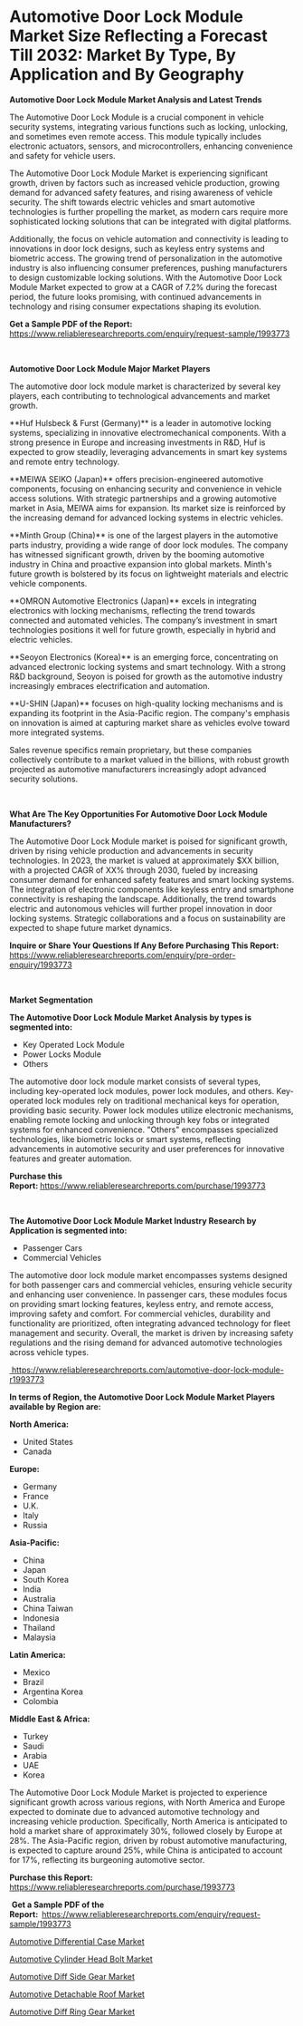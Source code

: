 <p><h1>Automotive Door Lock Module Market Size Reflecting a Forecast Till 2032: Market By Type, By Application and By Geography</h1></p><p><strong>Automotive Door Lock Module Market Analysis and Latest Trends</strong></p>
<p><p>The Automotive Door Lock Module is a crucial component in vehicle security systems, integrating various functions such as locking, unlocking, and sometimes even remote access. This module typically includes electronic actuators, sensors, and microcontrollers, enhancing convenience and safety for vehicle users.</p><p>The Automotive Door Lock Module Market is experiencing significant growth, driven by factors such as increased vehicle production, growing demand for advanced safety features, and rising awareness of vehicle security. The shift towards electric vehicles and smart automotive technologies is further propelling the market, as modern cars require more sophisticated locking solutions that can be integrated with digital platforms.</p><p>Additionally, the focus on vehicle automation and connectivity is leading to innovations in door lock designs, such as keyless entry systems and biometric access. The growing trend of personalization in the automotive industry is also influencing consumer preferences, pushing manufacturers to design customizable locking solutions. With the Automotive Door Lock Module Market expected to grow at a CAGR of 7.2% during the forecast period, the future looks promising, with continued advancements in technology and rising consumer expectations shaping its evolution.</p></p>
<p><strong>Get a Sample PDF of the Report:&nbsp;</strong> <a href="https://www.reliableresearchreports.com/enquiry/request-sample/1993773?utm_campaign=34&utm_medium=2&utm_source=Github&utm_content=ia&utm_term=15012025&utm_id=automotive-door-lock-module">https://www.reliableresearchreports.com/enquiry/request-sample/1993773</a></p>
<p>&nbsp;</p>
<p><strong>Automotive Door Lock Module Major Market Players</strong></p>
<p><p>The automotive door lock module market is characterized by several key players, each contributing to technological advancements and market growth. </p><p>**Huf Hulsbeck & Furst (Germany)** is a leader in automotive locking systems, specializing in innovative electromechanical components. With a strong presence in Europe and increasing investments in R&D, Huf is expected to grow steadily, leveraging advancements in smart key systems and remote entry technology.</p><p>**MEIWA SEIKO (Japan)** offers precision-engineered automotive components, focusing on enhancing security and convenience in vehicle access solutions. With strategic partnerships and a growing automotive market in Asia, MEIWA aims for expansion. Its market size is reinforced by the increasing demand for advanced locking systems in electric vehicles.</p><p>**Minth Group (China)** is one of the largest players in the automotive parts industry, providing a wide range of door lock modules. The company has witnessed significant growth, driven by the booming automotive industry in China and proactive expansion into global markets. Minth's future growth is bolstered by its focus on lightweight materials and electric vehicle components.</p><p>**OMRON Automotive Electronics (Japan)** excels in integrating electronics with locking mechanisms, reflecting the trend towards connected and automated vehicles. The company’s investment in smart technologies positions it well for future growth, especially in hybrid and electric vehicles.</p><p>**Seoyon Electronics (Korea)** is an emerging force, concentrating on advanced electronic locking systems and smart technology. With a strong R&D background, Seoyon is poised for growth as the automotive industry increasingly embraces electrification and automation.</p><p>**U-SHIN (Japan)** focuses on high-quality locking mechanisms and is expanding its footprint in the Asia-Pacific region. The company's emphasis on innovation is aimed at capturing market share as vehicles evolve toward more integrated systems.</p><p>Sales revenue specifics remain proprietary, but these companies collectively contribute to a market valued in the billions, with robust growth projected as automotive manufacturers increasingly adopt advanced security solutions.</p></p>
<p>&nbsp;</p>
<p><strong>What Are The Key Opportunities For Automotive Door Lock Module Manufacturers?</strong></p>
<p><p>The Automotive Door Lock Module market is poised for significant growth, driven by rising vehicle production and advancements in security technologies. In 2023, the market is valued at approximately $XX billion, with a projected CAGR of XX% through 2030, fueled by increasing consumer demand for enhanced safety features and smart locking systems. The integration of electronic components like keyless entry and smartphone connectivity is reshaping the landscape. Additionally, the trend towards electric and autonomous vehicles will further propel innovation in door locking systems. Strategic collaborations and a focus on sustainability are expected to shape future market dynamics.</p></p>
<p><strong>Inquire or Share Your Questions If Any Before Purchasing This Report:</strong> <a href="https://www.reliableresearchreports.com/enquiry/pre-order-enquiry/1993773?utm_campaign=34&utm_medium=2&utm_source=Github&utm_content=ia&utm_term=15012025&utm_id=automotive-door-lock-module">https://www.reliableresearchreports.com/enquiry/pre-order-enquiry/1993773</a></p>
<p>&nbsp;</p>
<p><strong>Market Segmentation</strong></p>
<p><strong>The Automotive Door Lock Module Market Analysis by types is segmented into:</strong></p>
<p><ul><li>Key Operated Lock Module</li><li>Power Locks Module</li><li>Others</li></ul></p>
<p><p>The automotive door lock module market consists of several types, including key-operated lock modules, power lock modules, and others. Key-operated lock modules rely on traditional mechanical keys for operation, providing basic security. Power lock modules utilize electronic mechanisms, enabling remote locking and unlocking through key fobs or integrated systems for enhanced convenience. "Others" encompasses specialized technologies, like biometric locks or smart systems, reflecting advancements in automotive security and user preferences for innovative features and greater automation.</p></p>
<p><strong>Purchase this Report:&nbsp;</strong><a href="https://www.reliableresearchreports.com/purchase/1993773?utm_campaign=34&utm_medium=2&utm_source=Github&utm_content=ia&utm_term=15012025&utm_id=automotive-door-lock-module">https://www.reliableresearchreports.com/purchase/1993773</a></p>
<p>&nbsp;</p>
<p><strong>The Automotive Door Lock Module Market Industry Research by Application is segmented into:</strong></p>
<p><ul><li>Passenger Cars</li><li>Commercial Vehicles</li></ul></p>
<p><p>The automotive door lock module market encompasses systems designed for both passenger cars and commercial vehicles, ensuring vehicle security and enhancing user convenience. In passenger cars, these modules focus on providing smart locking features, keyless entry, and remote access, improving safety and comfort. For commercial vehicles, durability and functionality are prioritized, often integrating advanced technology for fleet management and security. Overall, the market is driven by increasing safety regulations and the rising demand for advanced automotive technologies across vehicle types.</p></p>
<p><a href="https://www.reliableresearchreports.com/automotive-door-lock-module-r1993773?utm_campaign=34&utm_medium=2&utm_source=Github&utm_content=ia&utm_term=15012025&utm_id=automotive-door-lock-module">&nbsp;https://www.reliableresearchreports.com/automotive-door-lock-module-r1993773</a></p>
<p><strong>In terms of Region, the Automotive Door Lock Module Market Players available by Region are:</strong></p>
<p>
    <p> <strong> North America: </strong>
        <ul>
            <li>United States</li>
            <li>Canada</li>
        </ul>
        </p> 
    <p> <strong> Europe: </strong>
        <ul>
            <li>Germany</li>
            <li>France</li>
            <li>U.K.</li>
            <li>Italy</li>
            <li>Russia</li>
        </ul>
        </p> 
    <p> <strong> Asia-Pacific: </strong>
        <ul>
            <li>China</li>
            <li>Japan</li>
            <li>South Korea</li>
            <li>India</li>
            <li>Australia</li>
            <li>China Taiwan</li>
            <li>Indonesia</li>
            <li>Thailand</li>
            <li>Malaysia</li>
        </ul>
        </p> 
    <p> <strong> Latin America: </strong>
        <ul>
            <li>Mexico</li>
            <li>Brazil</li>
            <li>Argentina Korea</li>
            <li>Colombia</li>
        </ul>
        </p> 
    <p> <strong> Middle East & Africa: </strong>
        <ul>
            <li>Turkey</li>
            <li>Saudi</li>
            <li>Arabia</li>
            <li>UAE</li>
            <li>Korea</li>
        </ul>
    </p>
    </p>
<p><p>The Automotive Door Lock Module Market is projected to experience significant growth across various regions, with North America and Europe expected to dominate due to advanced automotive technology and increasing vehicle production. Specifically, North America is anticipated to hold a market share of approximately 30%, followed closely by Europe at 28%. The Asia-Pacific region, driven by robust automotive manufacturing, is expected to capture around 25%, while China is anticipated to account for 17%, reflecting its burgeoning automotive sector.</p></p>
<p><strong>Purchase this Report: </strong><a href="https://www.reliableresearchreports.com/purchase/1993773?utm_campaign=34&utm_medium=2&utm_source=Github&utm_content=ia&utm_term=15012025&utm_id=automotive-door-lock-module">https://www.reliableresearchreports.com/purchase/1993773</a></p>
<p>&nbsp;<strong>Get a Sample PDF of the Report:&nbsp;&nbsp;</strong><a href="https://www.reliableresearchreports.com/enquiry/request-sample/1993773?utm_campaign=34&utm_medium=2&utm_source=Github&utm_content=ia&utm_term=15012025&utm_id=automotive-door-lock-module">https://www.reliableresearchreports.com/enquiry/request-sample/1993773</a></p>
<p><strong></strong></p>
<p><p><a href="https://github.com/HobertDavis43/Market-Research-Report-List-1/blob/main/automotive-differential-case-market.md?utm_campaign=34&utm_medium=2&utm_source=Github&utm_content=ia&utm_term=15012025&utm_id=automotive-door-lock-module">Automotive Differential Case Market</a></p><p><a href="https://github.com/mabutironaldo/Market-Research-Report-List-6/blob/main/automotive-cylinder-head-bolt-market.md?utm_campaign=34&utm_medium=2&utm_source=Github&utm_content=ia&utm_term=15012025&utm_id=automotive-door-lock-module">Automotive Cylinder Head Bolt Market</a></p><p><a href="https://github.com/AlisaRowe24/Market-Research-Report-List-1/blob/main/automotive-diff-side-gear-market.md?utm_campaign=34&utm_medium=2&utm_source=Github&utm_content=ia&utm_term=15012025&utm_id=automotive-door-lock-module">Automotive Diff Side Gear Market</a></p><p><a href="https://github.com/arvelm4nthig/Market-Research-Report-List-1/blob/main/automotive-detachable-roof-market.md?utm_campaign=34&utm_medium=2&utm_source=Github&utm_content=ia&utm_term=15012025&utm_id=automotive-door-lock-module">Automotive Detachable Roof Market</a></p><p><a href="https://github.com/AshikRahman991/Market-Research-Report-List-1/blob/main/automotive-diff-ring-gear-market.md?utm_campaign=34&utm_medium=2&utm_source=Github&utm_content=ia&utm_term=15012025&utm_id=automotive-door-lock-module">Automotive Diff Ring Gear Market</a></p></p>